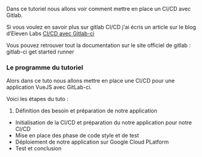 Dans ce tutoriel nous allons voir comment mettre en place un CI/CD avec Gitlab.

Si vous voulez en savoir plus sur gitlab CI/CD j'ai écris un article sur le blog d’Eleven Labs [CI/CD avec Gitlab-ci](https://blog.eleven-labs.com/fr/ci-cd-avec-gitlab-ci)

Vous pouvez retrouver tout la documentation sur le site officiel de gitlab :
gitlab-ci
get started
runner

### Le programme du tutoriel

Alors dans ce tuto nous allons mettre en place une CI/CD pour une application VueJS avec GitLab-ci.

Voici les étapes du tuto :
 1. Définition des besoin et préparation de notre application
 * Initialisation de la CI/CD et préparation du notre application pour notre CI/CD
 * Mise en place des phase de code style et de test
 * Déploiement de notre application sur Google Cloud PLatform
 * Test et conclusion
